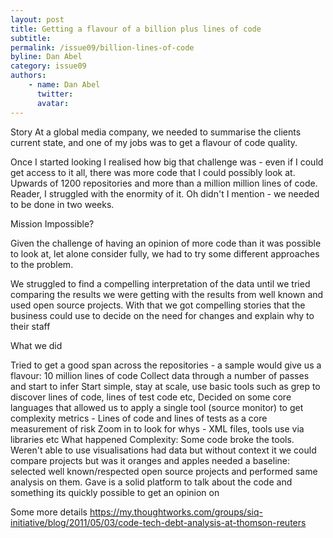 ```yaml
---
layout: post
title: Getting a flavour of a billion plus lines of code
subtitle: 
permalink: /issue09/billion-lines-of-code
byline: Dan Abel
category: issue09
authors:
    - name: Dan Abel
      twitter: 
      avatar: 
---
```


Story
At a global media company, we needed to summarise the clients current state, and one of my jobs was to get a flavour of code quality. 

Once I started looking I realised how big that challenge was - even if I could get access to it all, there was more code that I could possibly look at. Upwards of 1200 repositories and more than a million million lines of code. Reader, I struggled with the enormity of it. Oh didn't I mention - we needed to be done in two weeks. 

Mission Impossible? 

Given the challenge of having an opinion of more code than it was possible to look at, let alone consider fully, we had to try some different approaches to the problem.

We struggled to find a compelling interpretation of the data until we tried comparing the results we were getting with the results from well known and used open source projects. With that we got compelling stories that the business could use to decide on the need for changes and explain why to their staff

What we did

Tried to get a good span across the repositories - a sample would give us a flavour: 10 million lines of code
Collect data through a number of passes and start to infer 
Start simple, stay at scale, use basic tools such as grep to discover lines of code, lines of test code etc, 
Decided on some core languages that allowed us to apply a single tool (source monitor) to get complexity metrics - Lines of code and lines of tests as a core measurement of risk
Zoom in to look for whys - XML files, tools use via libraries etc
What happened
Complexity: Some code broke the tools. Weren't able to use visualisations
had data but without context it we could compare projects but was it oranges and apples
needed a baseline: selected well known/respected open source projects and performed same analysis on them.
Gave is a solid platform to talk about the code and something its quickly possible to get an opinion on

Some more details
https://my.thoughtworks.com/groups/siq-initiative/blog/2011/05/03/code-tech-debt-analysis-at-thomson-reuters

